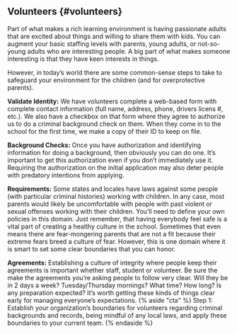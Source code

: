 ## Volunteers {#volunteers}

Part of what makes a rich learning environment is having passionate adults that are excited about things and willing to share them with kids. You can augment your basic staffing levels with parents, young adults, or not-so-young adults who are interesting people. A big part of what makes someone interesting is that they have keen interests in things.

However, in today’s world there are some common-sense steps to take to safeguard your environment for the children (and for overprotective parents).

**Validate Identity:** We have volunteers complete a web-based form with complete contact information (full name, address, phone, drivers licens #, etc.). We also have a checkbox on that form where they agree to authorize us to do a criminal background check on them. When they come in to the school for the first time, we make a copy of their ID to keep on file.

**Background Checks:** Once you have authorization and identifying information for doing a background, then obviously you can do one. It’s important to get this authorization even if you don’t immediately use it. Requiring the authorization on the initial application may also deter people with predatory intentions from applying.

**Requirements:** Some states and locales have laws against some people (with particular criminal histories) working with children. In any case, most parents would likely be uncomfortable with people with past violent or sexual offenses working with their children. You’ll need to define your own policies in this domain. Just remember, that having everybody feel safe is a vital part of creating a healthy culture in the school. Sometimes that even means there are fear-mongering parents that are not a fit because their extreme fears breed a culture of fear. However, this is one domain where it is smart to set some clear boundaries that you can honor.

**Agreements:** Establishing a culture of integrity where people keep their agreements is important whether staff, student or volunteer. Be sure the make the agreements you’re asking people to follow very clear. Will they be in 2 days a week? Tuesday/Thursday mornings? What time? How long? Is any preparation expected? It’s worth getting these kinds of things clear early for managing everyone’s expectations.
{% aside "cta" %}
Step 1: Establish your organization’s boundaries for volunteers regarding criminal backgrounds and records, being mindful of any local laws, and apply these boundaries to your current team.
{% endaside %}